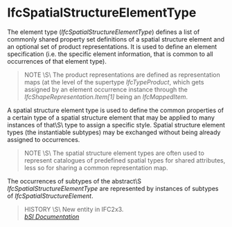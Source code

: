 IfcSpatialStructureElementType
==============================
The element type (_IfcSpatialStructureElementType_) defines a list of commonly
shared property set definitions of a spatial structure element and an optional
set of product representations. It is used to define an element specification
(i.e. the specific element information, that is common to all occurrences of
that element type).  
  
> NOTE \S\ The product representations are defined as representation maps (at
> the level of the supertype _IfcTypeProduct_, which gets assigned by an
> element occurrence instance through the _IfcShapeRepresentation.Item[1]_
> being an _IfcMappedItem_.  
>  
  
A spatial structure element type is used to define the common properties of a
certain type of a spatial structure element that may be applied to many
instances of that\S\ type to assign a specific style. Spatial structure
element types (the instantiable subtypes) may be exchanged without being
already assigned to occurrences.  
  
> NOTE \S\ The spatial structure element types are often used to represent
> catalogues of predefined spatial types for shared attributes, less so for
> sharing a common representation map.  
  
The occurrences of subtypes of the abstract\S\
_IfcSpatialStructureElementType_ are represented by instances of subtypes of
_IfcSpatialStructureElement_.  
  
> HISTORY \S\ New entity in IFC2x3.  
[ _bSI
Documentation_](https://standards.buildingsmart.org/IFC/DEV/IFC4_2/FINAL/HTML/schema/ifcproductextension/lexical/ifcspatialstructureelementtype.htm)


